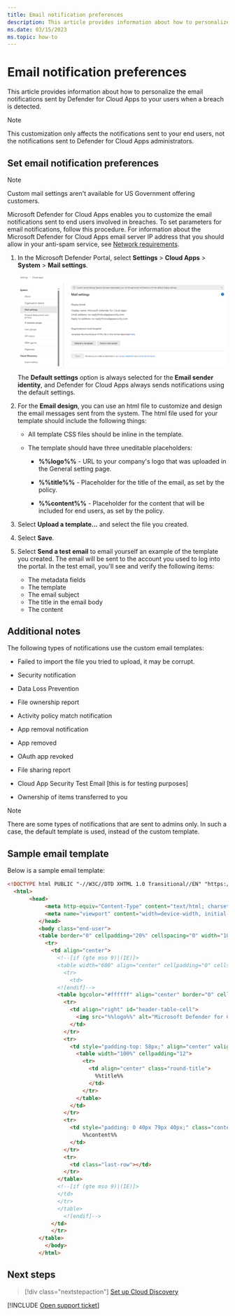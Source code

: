 ```yaml
---
title: Email notification preferences
description: This article provides information about how to personalize the email notifications sent by Defender for Cloud Apps.
ms.date: 03/15/2023
ms.topic: how-to
---
```


# Email notification preferences



This article provides information about how to personalize the email notifications sent by Defender for Cloud Apps to your users when a breach is detected.

> [!NOTE]
> This customization only affects the notifications sent to your end users, not the notifications sent to Defender for Cloud Apps administrators.

## Set email notification preferences

> [!NOTE]
> Custom mail settings aren't available for US Government offering customers.

 Microsoft Defender for Cloud Apps enables you to customize the email notifications sent to end users involved in breaches. To set parameters for email notifications, follow this procedure. For information about the Microsoft Defender for Cloud Apps email server IP address that you should allow in your anti-spam service, see [Network requirements](network-requirements.md).

1. In the Microsoft Defender Portal, select **Settings** > **Cloud Apps** > **System** > **Mail settings**.

    ![Screenshot of the Mail settings tab.](media/mail-settings/email-settings.png)
    
    The **Default settings** option is always selected for the **Email sender identity**, and Defender for Cloud Apps always sends notifications using the default settings.


1. For the **Email design**, you can use an html file to customize and design the email messages sent from the system. The html file used for your template should include the following things:

    - All template CSS files should be inline in the template.

    - The template should have three uneditable placeholders:

        - **%%logo%%** - URL to your company's logo that was uploaded in the General setting page.

        - **%%title%%** - Placeholder for the title of the email, as set by the policy.

        - **%%content%%** - Placeholder for the content that will be included for end users, as set by the policy.

1. Select **Upload a template...** and select the file you created.
1. Select **Save**.
1. Select **Send a test email** to email yourself an example of the template you created. The email will be sent to the account you used to log into the portal. In the test email, you'll see and verify the following items:
    - The metadata fields
    - The template
    - The email subject
    - The title in the email body
    - The content

## Additional notes

The following types of notifications use the custom email templates:

- Failed to import the file you tried to upload, it may be corrupt.
- Security notification
- Data Loss Prevention
- File ownership report
- Activity policy match notification
- App removal notification
- App removed
- OAuth app revoked
- File sharing report
- Cloud App Security Test Email [this is for testing purposes]

- Ownership of items transferred to you

> [!NOTE]
> There are some types of notifications that are sent to admins only. In such a case, the default template is used, instead of the custom template.

## Sample email template

Below is a sample email template:

```html
<!DOCTYPE html PUBLIC "-//W3C//DTD XHTML 1.0 Transitional//EN" "https://www.w3.org/TR/xhtml1/DTD/xhtml1-transitional.dtd">
  <html>
       <head>
            <meta http-equiv="Content-Type" content="text/html; charset=UTF-8"/>
            <meta name="viewport" content="width=device-width, initial-scale=1.0"/>
          </head>
          <body class="end-user">
          <table border="0" cellpadding="20%" cellspacing="0" width="100%" id="background-table">
            <tr>
              <td align="center">
                <!--[if (gte mso 9)|(IE)]>
                <table width="600" align="center" cellpadding="0" cellspacing="0" border="0">
                  <tr>
                    <td>
                <![endif]-->
                <table bgcolor="#ffffff" align="center" border="0" cellpadding="0" cellspacing="0" style="padding-bottom: 40px;" id="container-table">
                  <tr>
                    <td align="right" id="header-table-cell">
                      <img src="%%logo%%" alt="Microsoft Defender for Cloud Apps" id="org-logo" />
                    </td>
                  </tr>
                  <tr>
                    <td style="padding-top: 58px;" align="center" valign="top">
                      <table width="100%" cellpadding="12">
                        <tr>
                          <td align="center" class="round-title">
                            %%title%%
                          </td>
                        </tr>
                      </table>
                    </td>
                  </tr>
                  <tr>
                    <td style="padding: 0 40px 79px 40px;" class="content-table-cell" align="left" valign="top">
                        %%content%%
                    </td>
                  </tr>
                  <tr>
                    <td class="last-row"></td>
                  </tr>
                </table>
                <!--[if (gte mso 9)|(IE)]>
                </td>
                </tr>
                </table>
                  <![endif]-->
              </td>
              </tr>
          </table>
            </body>
          </html>
```

## Next steps

> [!div class="nextstepaction"]
> [Set up Cloud Discovery](set-up-cloud-discovery.md)

[!INCLUDE [Open support ticket](includes/support.md)]

